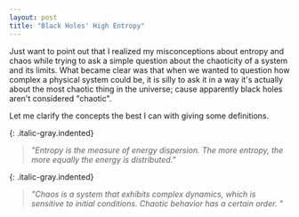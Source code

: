 ```yaml
---
layout: post
title: "Black Holes' High Entropy"
---
```


Just want to point out that I realized my misconceptions about entropy and chaos while trying to ask a simple question about the chaoticity of a system and its limits. What became clear was that when we wanted to question how complex a physical system could be, it is silly to ask it in a way it's actually about the most chaotic thing in the universe; cause apparently black holes aren't considered "chaotic".

Let me clarify the concepts the best I can with giving some definitions.

{: .italic-gray.indented}
> *"Entropy is the measure of energy dispersion. The more entropy, the more equally the energy is distributed."*

{: .italic-gray.indented}
> *"Chaos is a system that exhibits complex dynamics, which is sensitive to initial conditions. Chaotic behavior has a certain order. "*
